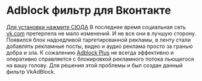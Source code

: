 # Adblock фильтр для Вконтакте
[Для установки нажмите СЮДА](https://subscribe.adblockplus.org/?location=https://raw.githubusercontent.com/draig/vkadblock/master/filter.txt)
В последнее время социальная сеть [vk.com](https://vk.com/) претерпела не мало изменений. И не все они в лучшую сторону. Появился блок надоедливой таргетированной рекламы, в ленту стали добавлять рекламные посты, видео и аудио реклама просто за гранью добра и зла.
К сожалению [Adblock Plus](https://adblockplus.org/ "Официальный сайт Adblock Plus") не всегда эффективно и оперативно справляется с блокировкой рекламного потока льющегося на вашу голову.
Для решения этой проблемы и был создан данный фильтр VkAdBlock.
